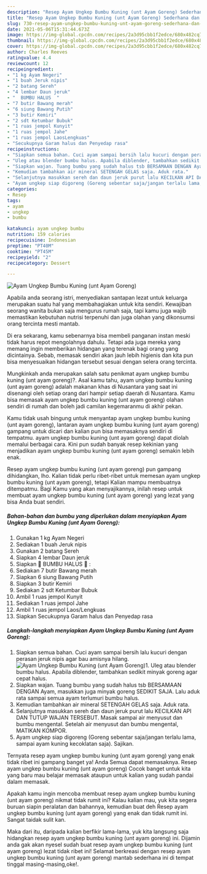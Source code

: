 ```yaml
---
description: "Resep Ayam Ungkep Bumbu Kuning (unt Ayam Goreng) Sederhana dan Mudah Dibuat"
title: "Resep Ayam Ungkep Bumbu Kuning (unt Ayam Goreng) Sederhana dan Mudah Dibuat"
slug: 730-resep-ayam-ungkep-bumbu-kuning-unt-ayam-goreng-sederhana-dan-mudah-dibuat
date: 2021-05-06T15:31:44.673Z
image: https://img-global.cpcdn.com/recipes/2a3d95cbb1f2edce/680x482cq70/ayam-ungkep-bumbu-kuning-unt-ayam-goreng-foto-resep-utama.jpg
thumbnail: https://img-global.cpcdn.com/recipes/2a3d95cbb1f2edce/680x482cq70/ayam-ungkep-bumbu-kuning-unt-ayam-goreng-foto-resep-utama.jpg
cover: https://img-global.cpcdn.com/recipes/2a3d95cbb1f2edce/680x482cq70/ayam-ungkep-bumbu-kuning-unt-ayam-goreng-foto-resep-utama.jpg
author: Charles Reeves
ratingvalue: 4.4
reviewcount: 12
recipeingredient:
- "1 kg Ayam Negeri"
- "1 buah Jeruk nipis"
- "2 batang Sereh"
- "4 lembar Daun jeruk"
- "  BUMBU HALUS  "
- "7 butir Bawang merah"
- "6 siung Bawang Putih"
- "3 butir Kemiri"
- "2 sdt Ketumbar Bubuk"
- "1 ruas jempol Kunyit"
- "1 ruas jempol Jahe"
- "1 ruas jempol LaosLengkuas"
- "Secukupnya Garam halus dan Penyedap rasa"
recipeinstructions:
- "Siapkan semua bahan. Cuci ayam sampai bersih lalu kucuri dengan perasan jeruk nipis agar bau amisnya hilang."
- "Uleg atau blender bumbu halus. Apabila diblender, tambahkan sedikit minyak goreng agar cepat halus."
- "Siapkan wajan. Tuang bumbu yang sudah halus tsb BERSAMAAN DENGAN Ayam, masukkan juga minyak goreng SEDIKIT SAJA. Lalu aduk rata sampai semua ayam terlumuri bumbu halus."
- "Kemudian tambahkan air mineral SETENGAH GELAS saja. Aduk rata."
- "Selanjutnya masukkan sereh dan daun jeruk purut lalu KECILKAN API DAN TUTUP WAJAN TERSEBUT. Masak sampai air menyusut dan bumbu mengental. Setelah air menyusut dan bumbu mengental, MATIKAN KOMPOR."
- "Ayam ungkep siap digoreng (Goreng sebentar saja/jangan terlalu lama, sampai ayam kuning kecoklatan saja). Sajikan."
categories:
- Resep
tags:
- ayam
- ungkep
- bumbu

katakunci: ayam ungkep bumbu 
nutrition: 159 calories
recipecuisine: Indonesian
preptime: "PT40M"
cooktime: "PT45M"
recipeyield: "2"
recipecategory: Dessert

---
```



![Ayam Ungkep Bumbu Kuning (unt Ayam Goreng)](https://img-global.cpcdn.com/recipes/2a3d95cbb1f2edce/680x482cq70/ayam-ungkep-bumbu-kuning-unt-ayam-goreng-foto-resep-utama.jpg)

Apabila anda seorang istri, menyediakan santapan lezat untuk keluarga merupakan suatu hal yang membahagiakan untuk kita sendiri. Kewajiban seorang  wanita bukan saja mengurus rumah saja, tapi kamu juga wajib memastikan kebutuhan nutrisi terpenuhi dan juga olahan yang dikonsumsi orang tercinta mesti mantab.

Di era  sekarang, kamu sebenarnya bisa membeli panganan instan meski tidak harus repot mengolahnya dahulu. Tetapi ada juga mereka yang memang ingin memberikan hidangan yang terenak bagi orang yang dicintainya. Sebab, memasak sendiri akan jauh lebih higienis dan kita pun bisa menyesuaikan hidangan tersebut sesuai dengan selera orang tercinta. 



Mungkinkah anda merupakan salah satu penikmat ayam ungkep bumbu kuning (unt ayam goreng)?. Asal kamu tahu, ayam ungkep bumbu kuning (unt ayam goreng) adalah makanan khas di Nusantara yang saat ini disenangi oleh setiap orang dari hampir setiap daerah di Nusantara. Kamu bisa memasak ayam ungkep bumbu kuning (unt ayam goreng) olahan sendiri di rumah dan boleh jadi camilan kegemaranmu di akhir pekan.

Kamu tidak usah bingung untuk menyantap ayam ungkep bumbu kuning (unt ayam goreng), lantaran ayam ungkep bumbu kuning (unt ayam goreng) gampang untuk dicari dan kalian pun bisa memasaknya sendiri di tempatmu. ayam ungkep bumbu kuning (unt ayam goreng) dapat diolah memalui berbagai cara. Kini pun sudah banyak resep kekinian yang menjadikan ayam ungkep bumbu kuning (unt ayam goreng) semakin lebih enak.

Resep ayam ungkep bumbu kuning (unt ayam goreng) pun gampang dihidangkan, lho. Kalian tidak perlu ribet-ribet untuk memesan ayam ungkep bumbu kuning (unt ayam goreng), tetapi Kalian mampu membuatnya ditempatmu. Bagi Kamu yang akan menyajikannya, inilah resep untuk membuat ayam ungkep bumbu kuning (unt ayam goreng) yang lezat yang bisa Anda buat sendiri.

<!--inarticleads1-->

##### Bahan-bahan dan bumbu yang diperlukan dalam menyiapkan Ayam Ungkep Bumbu Kuning (unt Ayam Goreng):

1. Gunakan 1 kg Ayam Negeri
1. Sediakan 1 buah Jeruk nipis
1. Gunakan 2 batang Sereh
1. Siapkan 4 lembar Daun jeruk
1. Siapkan  🌿 BUMBU HALUS 🌿 :
1. Sediakan 7 butir Bawang merah
1. Siapkan 6 siung Bawang Putih
1. Siapkan 3 butir Kemiri
1. Sediakan 2 sdt Ketumbar Bubuk
1. Ambil 1 ruas jempol Kunyit
1. Sediakan 1 ruas jempol Jahe
1. Ambil 1 ruas jempol Laos/Lengkuas
1. Siapkan Secukupnya Garam halus dan Penyedap rasa




<!--inarticleads2-->

##### Langkah-langkah menyiapkan Ayam Ungkep Bumbu Kuning (unt Ayam Goreng):

1. Siapkan semua bahan. Cuci ayam sampai bersih lalu kucuri dengan perasan jeruk nipis agar bau amisnya hilang.
<img src="https://img-global.cpcdn.com/steps/4051ba373a59412f/160x128cq70/ayam-ungkep-bumbu-kuning-unt-ayam-goreng-langkah-memasak-1-foto.jpg" alt="Ayam Ungkep Bumbu Kuning (unt Ayam Goreng)">1. Uleg atau blender bumbu halus. Apabila diblender, tambahkan sedikit minyak goreng agar cepat halus.
1. Siapkan wajan. Tuang bumbu yang sudah halus tsb BERSAMAAN DENGAN Ayam, masukkan juga minyak goreng SEDIKIT SAJA. Lalu aduk rata sampai semua ayam terlumuri bumbu halus.
1. Kemudian tambahkan air mineral SETENGAH GELAS saja. Aduk rata.
1. Selanjutnya masukkan sereh dan daun jeruk purut lalu KECILKAN API DAN TUTUP WAJAN TERSEBUT. Masak sampai air menyusut dan bumbu mengental. Setelah air menyusut dan bumbu mengental, MATIKAN KOMPOR.
1. Ayam ungkep siap digoreng (Goreng sebentar saja/jangan terlalu lama, sampai ayam kuning kecoklatan saja). Sajikan.




Ternyata resep ayam ungkep bumbu kuning (unt ayam goreng) yang enak tidak ribet ini gampang banget ya! Anda Semua dapat memasaknya. Resep ayam ungkep bumbu kuning (unt ayam goreng) Cocok banget untuk kita yang baru mau belajar memasak ataupun untuk kalian yang sudah pandai dalam memasak.

Apakah kamu ingin mencoba membuat resep ayam ungkep bumbu kuning (unt ayam goreng) nikmat tidak rumit ini? Kalau kalian mau, yuk kita segera buruan siapin peralatan dan bahannya, kemudian buat deh Resep ayam ungkep bumbu kuning (unt ayam goreng) yang enak dan tidak rumit ini. Sangat taidak sulit kan. 

Maka dari itu, daripada kalian berfikir lama-lama, yuk kita langsung saja hidangkan resep ayam ungkep bumbu kuning (unt ayam goreng) ini. Dijamin anda gak akan nyesel sudah buat resep ayam ungkep bumbu kuning (unt ayam goreng) lezat tidak ribet ini! Selamat berkreasi dengan resep ayam ungkep bumbu kuning (unt ayam goreng) mantab sederhana ini di tempat tinggal masing-masing,oke!.


